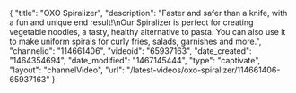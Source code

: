 {
    "title": "OXO Spiralizer",
    "description": "Faster and safer than a knife, with a fun and unique end result!\nOur Spiralizer is perfect for creating vegetable noodles, a tasty, healthy alternative to pasta. You can also use it to make uniform spirals for curly fries, salads, garnishes and more.",
    "channelid": "114661406",
    "videoid": "65937163",
    "date_created": "1464354694",
    "date_modified": "1467145444",
    "type": "captivate",
    "layout": "channelVideo",
    "url": "\/latest-videos\/oxo-spiralizer\/114661406-65937163"
}
